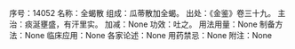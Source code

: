 序号：14052
名称：全蝎散
组成：瓜蒂散加全蝎。
出处：《金鉴》卷三十九。
主治：痰涎壅盛，有汗里实。
加减：None
功效：吐之。
用法用量：None
制备方法：None
临床应用：None
各家论述：None
用药禁忌：None
附注：None
